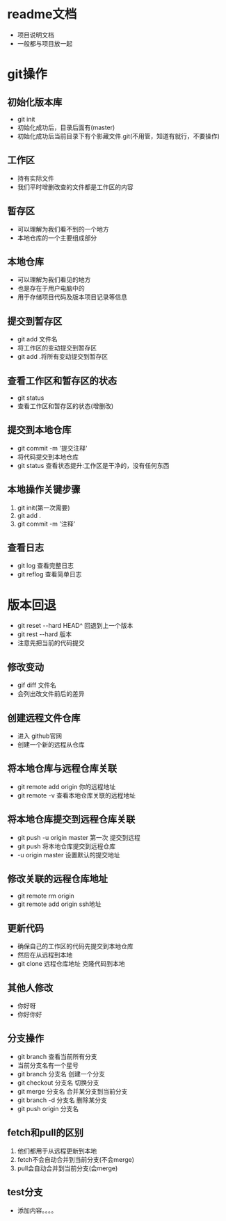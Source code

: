 # readme文档
- 项目说明文档
- 一般都与项目放一起

# git操作

## 初始化版本库
- git init
- 初始化成功后，目录后面有(master)
- 初始化成功后当前目录下有个影藏文件.git(不用管，知道有就行，不要操作)

## 工作区
- 持有实际文件
- 我们平时增删改查的文件都是工作区的内容

## 暂存区

- 可以理解为我们看不到的一个地方
- 本地仓库的一个主要组成部分

## 本地仓库
- 可以理解为我们看见的地方
- 也是存在于用户电脑中的
- 用于存储项目代码及版本项目记录等信息

## 提交到暂存区
- git add 文件名
- 将工作区的变动提交到暂存区
- git add .将所有变动提交到暂存区

## 查看工作区和暂存区的状态
- git status
- 查看工作区和暂存区的状态(增删改)

## 提交到本地仓库
- git commit -m '提交注释'
- 将代码提交到本地仓库
- git status 查看状态提升:工作区是干净的，没有任何东西

## 本地操作关键步骤
1. git init(第一次需要)
2. git add .
3. git commit -m '注释'

## 查看日志
- git log 查看完整日志
- git reflog 查看简单日志

# 版本回退
- git reset --hard HEAD^ 回退到上一个版本
- git rest --hard 版本
- 注意先把当前的代码提交

## 修改变动
- gif diff 文件名
- 会列出改文件前后的差异

## 创建远程文件仓库
- 进入 github官网
- 创建一个新的远程从仓库

## 将本地仓库与远程仓库关联
- git remote add origin 你的远程地址
- git remote -v 查看本地仓库关联的远程地址

## 将本地仓库提交到远程仓库关联
- git push -u origin master 第一次 提交到远程
- git push 将本地仓库提交到远程仓库
- -u origin master 设置默认的提交地址

## 修改关联的远程仓库地址
- git remote rm origin
- git remote add origin ssh地址

## 更新代码
- 确保自己的工作区的代码先提交到本地仓库
- 然后在从远程到本地
- git clone 远程仓库地址  克隆代码到本地

## 其他人修改
- 你好呀
- 你好你好

## 分支操作
- git branch 查看当前所有分支
- 当前分支名有一个星号
- git branch 分支名 创建一个分支
- git checkout 分支名 切换分支
- git merge 分支名 合并某分支到当前分支
- git branch -d 分支名 删除某分支
- git push origin 分支名

## fetch和pull的区别
1. 他们都用于从远程更新到本地
2. fetch不会自动合并到当前分支(不会merge)
3. pull会自动合并到当前分支(会merge)

## test分支
- 添加内容。。。。
